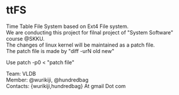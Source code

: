 ttFS
====

Time Table File System based on Ext4 File system.
<br>We are conducting this project for filnal project of "System Software" course @SKKU.
<br>The changes of linux kernel will be maintained as a patch file. 
<br>The patch file is made by "diff -urN old new"

Use patch -p0 < "patch file" 

Team: VLDB 
<br>Member: @wurikiji, @hundredbag 
<br>Contacts: {wurikiji,hundredbag} At gmail Dot com
